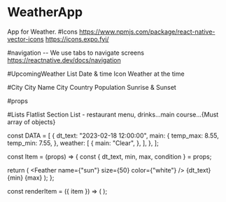 # WeatherApp
 App for Weather.
 #Icons
 https://www.npmjs.com/package/react-native-vector-icons
 https://icons.expo.fyi/

 #navigation -- We use tabs to navigate screens
 https://reactnative.dev/docs/navigation


#UpcomingWeather
List
Date & time
Icon
Weather at the time

#City
City Name
City Country
Population
Sunrise & Sunset

#props


#Lists
Flatlist
Section List - restaurant menu, drinks...main course...{Must array of objects}

const DATA = [
  {
    dt_text: "2023-02-18 12:00:00",
    main: {
      temp_max: 8.55,
      temp_min: 7.55,
    },
    weather: [
      {
        main: "Clear",
      },
    ],
  },
];

const Item = (props) => {
  const { dt_text, min, max, condition } = props;

  return (
    <View>
      <Feather name={"sun"} size={50} color={"white"} />
      <Text>{dt_text}</Text>
      <Text>{min}</Text>
      <Text>{max}</Text>
    </View>
  );
};

  const renderItem = ({ item }) => (
    <Item
      condition={item.weather[0].main}
      dt_text={item.dt_text}
      min={item.main.temp_min}
      max={item.main.temp_max}
    />
  );